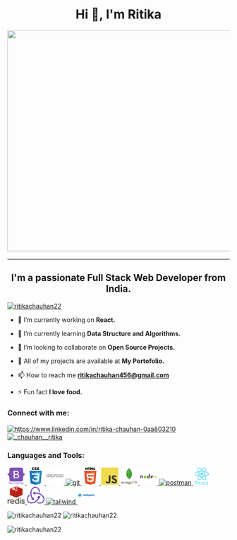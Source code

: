 

<h1 align="center">Hi 👋, I'm Ritika</h1>
  
**<img width="800" height="500" src="https://static.vecteezy.com/system/resources/previews/000/518/198/original/woman-working-with-computer-bright-colorful-vector-illustration.jpg">**

<hr>

**<h2 align="center">I'm a passionate Full Stack Web Developer from India.</h2>**

<p align="left"> <a href="https://github.com/ryo-ma/github-profile-trophy"><img src="https://github-profile-trophy.vercel.app/?username=ritikachauhan22" alt="ritikachauhan22" /></a> </p>

- 🔭 I’m currently working on **React.**

- 🌱 I’m currently learning **Data Structure and Algorithms.**

- 👯 I’m looking to collaborate on **Open Source Projects.**

- 🤝 All of my projects are available at **My Portofolio.**

- 📫 How to reach me **ritikachauhan456@gmail.com**

- ⚡ Fun fact **I love food.**

<h3 align="left">Connect with me:</h3>
<p align="left">
<a href="https://linkedin.com/in/https://www.linkedin.com/in/ritika-chauhan-0aa803210" target="blank"><img align="center" src="https://raw.githubusercontent.com/rahuldkjain/github-profile-readme-generator/master/src/images/icons/Social/linked-in-alt.svg" alt="https://www.linkedin.com/in/ritika-chauhan-0aa803210" height="30" width="40" /></a>
<a href="https://instagram.com/_chauhan__ritika" target="blank"><img align="center" margin-left="30px" src="https://raw.githubusercontent.com/rahuldkjain/github-profile-readme-generator/master/src/images/icons/Social/instagram.svg" alt="_chauhan__ritika" height="30" width="40" /></a>
</p>

<h3 align="left">Languages and Tools:</h3>
<p align="left"> <a href="https://getbootstrap.com" target="_blank" rel="noreferrer"> <img src="https://raw.githubusercontent.com/devicons/devicon/master/icons/bootstrap/bootstrap-plain-wordmark.svg" alt="bootstrap" width="40" height="40"/> </a> <a href="https://www.w3schools.com/css/" target="_blank" rel="noreferrer"> <img src="https://raw.githubusercontent.com/devicons/devicon/master/icons/css3/css3-original-wordmark.svg" alt="css3" width="40" height="40"/> </a> <a href="https://expressjs.com" target="_blank" rel="noreferrer"> <img src="https://raw.githubusercontent.com/devicons/devicon/master/icons/express/express-original-wordmark.svg" alt="express" width="40" height="40"/> </a> <a href="https://git-scm.com/" target="_blank" rel="noreferrer"> <img src="https://www.vectorlogo.zone/logos/git-scm/git-scm-icon.svg" alt="git" width="40" height="40"/> </a> <a href="https://www.w3.org/html/" target="_blank" rel="noreferrer"> <img src="https://raw.githubusercontent.com/devicons/devicon/master/icons/html5/html5-original-wordmark.svg" alt="html5" width="40" height="40"/> </a> <a href="https://developer.mozilla.org/en-US/docs/Web/JavaScript" target="_blank" rel="noreferrer"> <img src="https://raw.githubusercontent.com/devicons/devicon/master/icons/javascript/javascript-original.svg" alt="javascript" width="40" height="40"/> </a> <a href="https://www.mongodb.com/" target="_blank" rel="noreferrer"> <img src="https://raw.githubusercontent.com/devicons/devicon/master/icons/mongodb/mongodb-original-wordmark.svg" alt="mongodb" width="40" height="40"/> </a> <a href="https://nodejs.org" target="_blank" rel="noreferrer"> <img src="https://raw.githubusercontent.com/devicons/devicon/master/icons/nodejs/nodejs-original-wordmark.svg" alt="nodejs" width="40" height="40"/> </a> <a href="https://postman.com" target="_blank" rel="noreferrer"> <img src="https://www.vectorlogo.zone/logos/getpostman/getpostman-icon.svg" alt="postman" width="40" height="40"/> </a> <a href="https://reactjs.org/" target="_blank" rel="noreferrer"> <img src="https://raw.githubusercontent.com/devicons/devicon/master/icons/react/react-original-wordmark.svg" alt="react" width="40" height="40"/> </a> <a href="https://redis.io" target="_blank" rel="noreferrer"> <img src="https://raw.githubusercontent.com/devicons/devicon/master/icons/redis/redis-original-wordmark.svg" alt="redis" width="40" height="40"/> </a> <a href="https://redux.js.org" target="_blank" rel="noreferrer"> <img src="https://raw.githubusercontent.com/devicons/devicon/master/icons/redux/redux-original.svg" alt="redux" width="40" height="40"/> </a> <a href="https://tailwindcss.com/" target="_blank" rel="noreferrer"> <img src="https://www.vectorlogo.zone/logos/tailwindcss/tailwindcss-icon.svg" alt="tailwind" width="40" height="40"/> </a> <a href="https://webpack.js.org" target="_blank" rel="noreferrer"> <img src="https://raw.githubusercontent.com/devicons/devicon/d00d0969292a6569d45b06d3f350f463a0107b0d/icons/webpack/webpack-original-wordmark.svg" alt="webpack" width="40" height="40"/> </a> </p>

<p><img align="left" src="https://github-readme-stats.vercel.app/api/top-langs?username=ritikachauhan22&show_icons=true&locale=en&layout=compact" alt="ritikachauhan22" /></p>







<p>&nbsp;<img  src="https://github-readme-stats.vercel.app/api?username=ritikachauhan22&show_icons=true&locale=en" alt="ritikachauhan22" /></p>

<p margin><img align="center" src="https://github-readme-streak-stats.herokuapp.com/?user=ritikachauhan22&" alt="ritikachauhan22" /></p>
